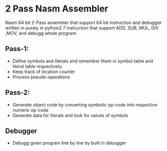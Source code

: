 # 2 Pass Nasm Assembler

Nasm 64 bit 2-Pass assembler that support 64 bit instruction and debugger written in purely in python2.7 instruction that support ADD, SUB, MUL, DIV ,MOV, and debugg whole program.

  ## Pass-1:
- Define symbols and literals and remember them in symbol table and literal table   respectively.
- Keep track of location counter
- Process pseudo-operations
## Pass-2:
- Generate object code by converting symbolic op-code into respective numeric op-code
- Generate data for literals and look for values of symbols
## Debugger
- Debugg given program line by line by built in debugger
